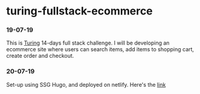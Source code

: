 # turing-fullstack-ecommerce
### 19-07-19
This is [Turing](https://turing.ly/) 14-days full stack challenge. I will be developing an ecommerce site where users can search items, add items to shopping cart, create order and checkout. 

### 20-07-19
Set-up using SSG Hugo, and deployed on netlify. Here's the [link](https://xenodochial-mirzakhani-152330.netlify.com)
